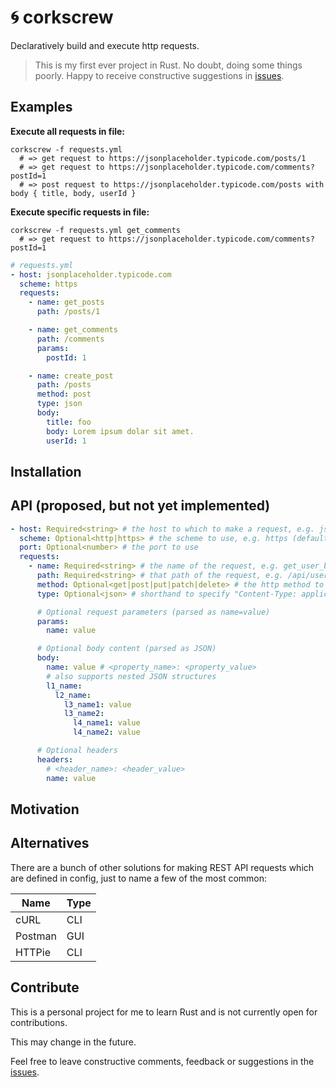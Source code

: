 # 🌀 corkscrew

Declaratively build and execute http requests.

> This is my first ever project in Rust. No doubt, doing some things poorly. Happy to receive constructive suggestions in [issues](https://github.com/nixpig/corkscrew/issues).

## Examples

**Execute all requests in file:**

```shell
corkscrew -f requests.yml
  # => get request to https://jsonplaceholder.typicode.com/posts/1
  # => get request to https://jsonplaceholder.typicode.com/comments?postId=1
  # => post request to https://jsonplaceholder.typicode.com/posts with body { title, body, userId }
```

**Execute specific requests in file:**

```shell
corkscrew -f requests.yml get_comments
  # => get request to https://jsonplaceholder.typicode.com/comments?postId=1
```

```yaml
# requests.yml
- host: jsonplaceholder.typicode.com
  scheme: https
  requests:
    - name: get_posts
      path: /posts/1

    - name: get_comments
      path: /comments
      params:
        postId: 1

    - name: create_post
      path: /posts
      method: post
      type: json
      body:
        title: foo
        body: Lorem ipsum dolar sit amet.
        userId: 1
```

## Installation

## API (proposed, but not yet implemented)

```yaml
- host: Required<string> # the host to which to make a request, e.g. jsonplaceholder.typicode.com
  scheme: Optional<http|https> # the scheme to use, e.g. https (default: http)
  port: Optional<number> # the port to use
  requests:
    - name: Required<string> # the name of the request, e.g. get_user_by_id
      path: Required<string> # that path of the request, e.g. /api/user
      method: Optional<get|post|put|patch|delete> # the http method to use, e.g. post (default: get)
      type: Optional<json> # shorthand to specify "Content-Type: application/json" (default: text)

      # Optional request parameters (parsed as name=value)
      params:
        name: value

      # Optional body content (parsed as JSON)
      body:
        name: value # <property_name>: <property_value>
        # also supports nested JSON structures
        l1_name:
          l2_name:
            l3_name1: value
            l3_name2:
              l4_name1: value
              l4_name2: value

      # Optional headers
      headers:
        # <header_name>: <header_value>
        name: value
```

## Motivation

## Alternatives

There are a bunch of other solutions for making REST API requests which are defined in config, just to name a few of the most common:

| Name    | Type |
| ------- | ---- |
| cURL    | CLI  |
| Postman | GUI  |
| HTTPie  | CLI  |

## Contribute

This is a personal project for me to learn Rust and is not currently open for contributions.

This may change in the future.

Feel free to leave constructive comments, feedback or suggestions in the [issues](https://github.com/nixpig/corkscrew/issues).
